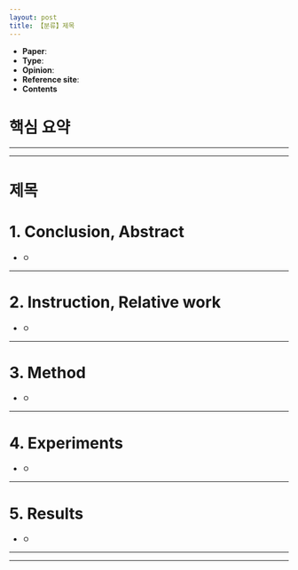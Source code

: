 ```yaml
---
layout: post
title: 【분류】제목
---
```


- **Paper**: 
- **Type**: 
- **Opinion**: 
- **Reference site**: 
- **Contents**





# 핵심 요약







---

---

# 제목

# 1. Conclusion, Abstract

- ㅇ



---

# 2. Instruction, Relative work

- ㅇ



---

# 3. Method

- ㅇ



---

# 4. Experiments

- ㅇ



---

# 5. Results

- ㅇ



---

---



